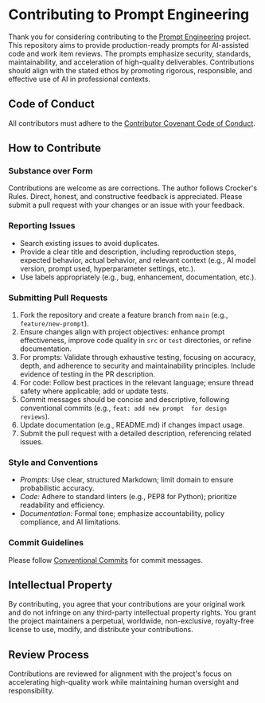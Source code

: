 # Contributing to Prompt Engineering

Thank you for considering contributing to the [Prompt Engineering](https://github.com/SebGSX/Prompt-Engineering) project. This repository aims to provide
production-ready prompts for AI-assisted code and work item reviews. The prompts emphasize security, standards, 
maintainability, and acceleration of high-quality deliverables. Contributions should align with the stated ethos by 
promoting rigorous, responsible, and effective use of AI in professional contexts.

## Code of Conduct

All contributors must adhere to the [Contributor Covenant Code of Conduct](https://github.com/SebGSX/Prompt-Engineering/blob/main/CODE_OF_CONDUCT.md).

## How to Contribute

### Substance over Form

Contributions are welcome as are corrections. The author follows Crocker's Rules. Direct, honest, and constructive
feedback is appreciated. Please submit a pull request with your changes or an issue with your feedback.

### Reporting Issues

- Search existing issues to avoid duplicates.
- Provide a clear title and description, including reproduction steps, expected behavior, actual behavior, and 
  relevant context (e.g., AI model version, prompt used, hyperparameter settings, etc.).
- Use labels appropriately (e.g., bug, enhancement, documentation, etc.).

### Submitting Pull Requests

1. Fork the repository and create a feature branch from `main` (e.g., `feature/new-prompt`).
2. Ensure changes align with project objectives: enhance prompt effectiveness, improve code quality in `src` or 
   `test` directories, or refine documentation.
3. For prompts: Validate through exhaustive testing, focusing on accuracy, depth, and adherence to security and 
   maintainability principles. Include evidence of testing in the PR description.
4. For code: Follow best practices in the relevant language; ensure thread safety where applicable; add or update tests.
5. Commit messages should be concise and descriptive, following conventional commits (e.g., `feat: add new prompt 
for design reviews`).
6. Update documentation (e.g., README.md) if changes impact usage.
7. Submit the pull request with a detailed description, referencing related issues.

### Style and Conventions

- *Prompts:* Use clear, structured Markdown; limit domain to ensure probabilistic accuracy.
- *Code:* Adhere to standard linters (e.g., PEP8 for Python); prioritize readability and efficiency.
- *Documentation:* Formal tone; emphasize accountability, policy compliance, and AI limitations.

### Commit Guidelines

Please follow [Conventional Commits](https://www.conventionalcommits.org/en/v1.0.0/#specification) for commit messages.

## Intellectual Property

By contributing, you agree that your contributions are your original work and do not infringe on any third-party
intellectual property rights. You grant the project maintainers a perpetual, worldwide, non-exclusive, royalty-free 
license to use, modify, and distribute your contributions.

## Review Process
Contributions are reviewed for alignment with the project's focus on accelerating high-quality work while 
maintaining human oversight and responsibility.